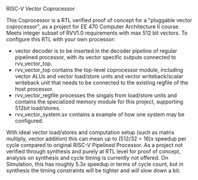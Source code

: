 RISC-V Vector Coprocessor 

This Coprocessor is a RTL verified proof of concept for a "pluggable vector coprocessor", as a project for EE 470 Computer Architecture II course.
Meets integer subset of RVV1.0 requirements with max 512 bit vectors. 
To configure this RTL with your own processor:
- vector decoder is to be inserted in the decoder pipeline of regular pipelined processor, with its vector specific outputs connected to rvv_vector_top.
- rvv_vector_top contains the top-level coprocessor module, including vector ALUs and vector load/store units and vector writeback/scalar writeback unit that needs to be connected to the existing regfile of the host processor.
- rvv_vector_regfile processes the singals from load/store units and contains the specialized memory module for this project, supporting 512bit load/stores.
- rvv_vector_system.sv contains a example of how one system may be configured.

With ideal vector load/stores and computation setup (such as matrix multiply, vector addition) this can mean up to (512/32 = 16)x speedup per cycle compared to original RISC-V Pipelined Processor.
As a project not verified through synthesis and purely at RTL level for proof of concept, analysis on synthesis and cycle timing is currently not offered.
On Simulation, this has roughly 5.3x speedup in terms of cycle count, but in synthesis the timing constraints will be tighter and will slow down a bit.

